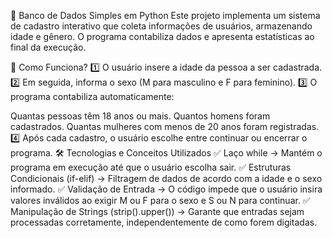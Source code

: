 🏦 Banco de Dados Simples em Python
Este projeto implementa um sistema de cadastro interativo que coleta informações de usuários, armazenando idade e gênero. O programa contabiliza dados e apresenta estatísticas ao final da execução.

🔹 Como Funciona?
1️⃣ O usuário insere a idade da pessoa a ser cadastrada.
2️⃣ Em seguida, informa o sexo (M para masculino e F para feminino).
3️⃣ O programa contabiliza automaticamente:

Quantas pessoas têm 18 anos ou mais.
Quantos homens foram cadastrados.
Quantas mulheres com menos de 20 anos foram registradas.
4️⃣ Após cada cadastro, o usuário escolhe entre continuar ou encerrar o programa.
🛠️ Tecnologias e Conceitos Utilizados
✅ Laço while → Mantém o programa em execução até que o usuário escolha sair.
✅ Estruturas Condicionais (if-elif) → Filtragem de dados de acordo com a idade e o sexo informado.
✅ Validação de Entrada → O código impede que o usuário insira valores inválidos ao exigir M ou F para o sexo e S ou N para continuar.
✅ Manipulação de Strings (strip().upper()) → Garante que entradas sejam processadas corretamente, independentemente de como forem digitadas.
